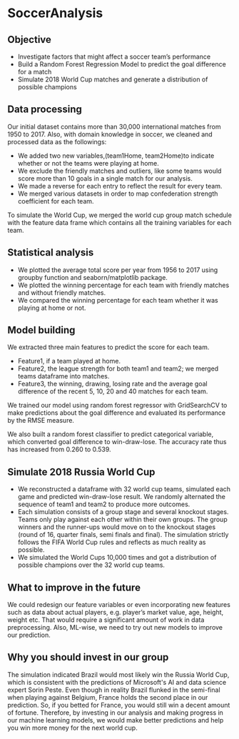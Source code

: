 # SoccerAnalysis

## Objective
<ul>
<li>Investigate factors that might affect a soccer team’s performance</li>
<li>Build a Random Forest Regression Model to predict the goal difference for a match</li>
<li>Simulate 2018 World Cup matches and generate a distribution of possible champions</li>
</ul>

## Data processing
Our initial dataset contains more than 30,000 international matches from 1950 to 2017. Also, with domain knowledge in soccer, we cleaned and processed data as the followings:
<ul>
<li>We added two new variables,(team1Home, team2Home)to indicate whether or not the teams were playing at home.</li>
<li>We exclude the friendly matches and outliers, like some teams would score more than 10 goals in a single match for our analysis.</li>
<li>We made a reverse for each entry to reflect the result for every team.</li>
<li>We merged various datasets in order to map confederation strength coefficient for each team.</li></ul>

To simulate the World Cup, we merged the world cup group match schedule with the feature data frame which contains all the training variables for each team. 

## Statistical analysis
<ul>
<li>We plotted the average total score per year from 1956 to 2017 using groupby function and seaborn/matplotlib package.</li>
<li>We plotted the winning percentage for each team with friendly matches and without friendly matches.</li>
<li>We compared the winning percentage for each team whether it was playing at home or not.</li>
</ul>

## Model building
We extracted three main features to predict the score for each team.
<ul>
<li>Feature1, if a team played at home.</li>
<li>Feature2, the league strength for both team1 and team2; we merged teams dataframe into matches.</li>
<li>Feature3, the winning, drawing, losing rate and the average goal difference of the recent 5, 10, 20 and 40 matches for each team.</li>
</ul>
We trained our model using random forest regressor with GridSearchCV to make predictions about the goal difference and evaluated its performance by the RMSE measure.

We also built a random forest classifier to predict categorical variable, which converted goal difference to win-draw-lose. The accuracy rate thus has increased from 0.260 to 0.539.

## Simulate 2018 Russia World Cup
<ul>
<li>We reconstructed a dataframe with 32 world cup teams, simulated each game and predicted win-draw-lose result. We randomly alternated the sequence of team1 and team2 to produce more outcomes. </li>
<li>Each simulation consists of a group stage and several knockout stages. Teams only play against each other within their own groups. The group winners and the runner-ups would move on to the knockout stages (round of 16, quarter finals, semi finals and final). The simulation strictly follows the FIFA World Cup rules and reflects as much reality as possible. </li>
<li>We simulated the World Cups 10,000 times and got a distribution of possible champions over the 32 world cup teams.</li>
</ul>

## What to improve in the future 
We could redesign our feature variables or even incorporating new features such as data about actual players, e.g. player’s market value, age, height, weight etc. That would require a significant amount of work in data preprocessing. Also, ML-wise, we need to try out new models to improve our prediction. 

## Why you should invest in our group
The simulation indicated Brazil would most likely win the Russia World Cup, which is consistent with the predictions of Microsoft's AI and data science expert Sorin Peste. Even though in reality Brazil flunked in the semi-final when playing against Belgium, France holds the second place in our prediction. So, if you betted for France, you would still win a decent amount of fortune. Therefore, by investing in our analysis and making progress in our machine learning models, we would make better predictions and help you win more money for the next world cup. 

